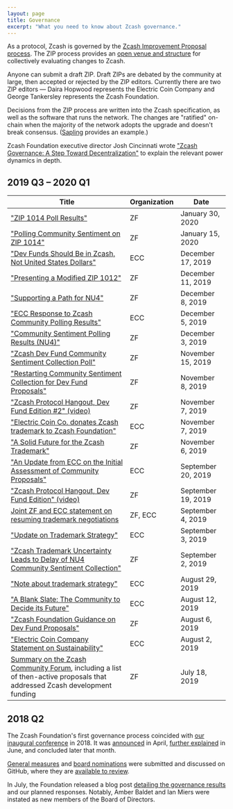 ```yaml
---
layout: page
title: Governance
excerpt: "What you need to know about Zcash governance."
---
```


As a protocol, Zcash is governed by the [Zcash Improvement Proposal process](https://zips.z.cash/). The ZIP process provides an [open venue and structure](https://github.com/zcash/zips/blob/master/zip-0000.rst) for collectively evaluating changes to Zcash.

Anyone can submit a draft ZIP. Draft ZIPs are debated by the community at large, then accepted or rejected by the ZIP editors. Currently there are two ZIP editors — Daira Hopwood represents the Electric Coin Company and George Tankersley represents the Zcash Foundation.

Decisions from the ZIP process are written into the Zcash specification, as well as the software that runs the network. The changes are "ratified" on-chain when the majority of the network adopts the upgrade and doesn't break consensus. ([Sapling](https://z.cash/upgrade/sapling/) provides an example.)

Zcash Foundation executive director Josh Cincinnati wrote ["Zcash Governance: A Step Toward Decentralization"](https://www.zfnd.org/blog/multisig-governance/) to explain the relevant power dynamics in depth.

## 2019 Q3 – 2020 Q1

| Title | Organization | Date |
|---|---|---|
| ["ZIP 1014 Poll Results"](https://www.zfnd.org/blog/zip-1014-poll-results/) | ZF | January 30, 2020 |
| ["Polling Community Sentiment on ZIP 1014"](https://www.zfnd.org/blog/zip-1014-poll/) | ZF | January 15, 2020 |
| ["Dev Funds Should Be in Zcash, Not United States Dollars"](https://electriccoin.co/blog/dev-funds-should-be-in-zcash-not-united-states-dollars/) | ECC | December 17, 2019 |
| ["Presenting a Modified ZIP 1012"](https://www.zfnd.org/blog/proposed-nu4-zip/) | ZF | December 11, 2019 |
| ["Supporting a Path for NU4"](https://www.zfnd.org/blog/nu4-next-steps/) | ZF | December 8, 2019 |
| ["ECC Response to Zcash Community Polling Results"](https://electriccoin.co/blog/ecc-response-to-zcash-community-polling-results/) | ECC | December 5, 2019 |
| ["Community Sentiment Polling Results (NU4)"](https://www.zfnd.org/blog/community-sentiment-collection-results/) | ZF | December 3, 2019 |
| ["Zcash Dev Fund Community Sentiment Collection Poll"](https://www.zfnd.org/blog/community-sentiment-collection-poll/) | ZF | November 15, 2019 |
| ["Restarting Community Sentiment Collection for Dev Fund Proposals"](https://www.zfnd.org/blog/updated-community-sentiment-timeline/) | ZF | November 8, 2019 |
| ["Zcash Protocol Hangout, Dev Fund Edition #2" (video)](https://www.youtube.com/watch?v=NVyZSYMLTDU&t=2s) | ZF | November 7, 2019 |
| ["Electric Coin Co. donates Zcash trademark to Zcash Foundation"](https://electriccoin.co/blog/electric-coin-co-donates-zcash-trademark-to-zcash-foundation/) | ECC | November 7, 2019 |
| ["A Solid Future for the Zcash Trademark"](https://www.zfnd.org/blog/zcash-trademark-resolution/) | ZF | November 6, 2019 |
| ["An Update from ECC on the Initial Assessment of Community Proposals"](https://electriccoin.co/blog/an-update-from-ecc-on-the-initial-assessment-of-community-proposals/) | ECC | September 20, 2019 |
| ["Zcash Protocol Hangout, Dev Fund Edition" (video)](https://www.youtube.com/watch?v=LvWpV6-t4HY&t=1s) | ZF | September 19, 2019 |
| [Joint ZF and ECC statement on resuming trademark negotiations](https://docs.google.com/document/d/1EQySNRz_P3EfraCuPDALFSXdh9PEzgJFxbeQx-mHboI/edit) | ZF, ECC | September 4, 2019 |
| ["Update on Trademark Strategy"](https://forum.zcashcommunity.com/t/update-on-trademark-strategy/34876) | ECC | September 3, 2019 |
| ["Zcash Trademark Uncertainty Leads to Delay of NU4 Community Sentiment Collection"](https://www.zfnd.org/blog/zcash-trademark-update/) | ZF | September 2, 2019 |
| ["Note about trademark strategy"](https://forum.zcashcommunity.com/t/note-about-trademark-strategy/34807) | ECC | August 29, 2019 |
| ["A Blank Slate: The Community to Decide its Future"](https://electriccoin.co/blog/a-blank-slate-the-community-to-decide-its-future/) | ECC | August 12, 2019 |
| ["Zcash Foundation Guidance on Dev Fund Proposals"](https://www.zfnd.org/blog/dev-fund-guidance-and-timeline/) | ZF | August 6, 2019 |
| ["Electric Coin Company Statement on Sustainability"](https://electriccoin.co/blog/electric-coin-company-statement-on-sustainability/) | ECC | August 2, 2019 |
| [Summary on the Zcash Community Forum](https://forum.zcashcommunity.com/t/future-of-zcash-dev-funding-high-signal-low-noise/34179), including a list of then-active proposals that addressed Zcash development funding | ZF | July 18, 2019 |


## 2018 Q2

The Zcash Foundation's first governance process coincided with [our inaugural conference](https://www.zfnd.org/blog/zcon0-recap/) in 2018. It was [announced](https://www.zfnd.org/blog/zcon0-and-community-governance/) in April, [further explained](https://www.zfnd.org/blog/governance-voting/) in June, and concluded later that month.

[General measures](https://github.com/ZcashFoundation/Elections/tree/master/2018-Q2/General-Measures) and [board nominations](https://github.com/ZcashFoundation/Elections/tree/master/2018-Q2/Board-Nominations) were submitted and discussed on GitHub, where they are [available to review](https://github.com/ZcashFoundation/Elections).

In July, the Foundation released a blog post [detailing the governance results](https://www.zfnd.org/blog/governance-results/) and our planned responses. Notably, Amber Baldet and Ian Miers were instated as new members of the Board of Directors.
